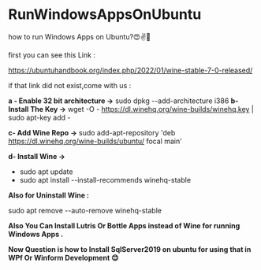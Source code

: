 # RunWindowsAppsOnUbuntu
how to run Windows Apps on Ubuntu?😍✌️🤪

first you can see this Link : 

https://ubuntuhandbook.org/index.php/2022/01/wine-stable-7-0-released/

if that link did not exist,come with us : 

**a - Enable 32 bit architecture ->** sudo dpkg --add-architecture i386
**b- Install The Key ->** wget -O - https://dl.winehq.org/wine-builds/winehq.key | sudo apt-key add -

**c- Add Wine Repo ->** sudo add-apt-repository 'deb https://dl.winehq.org/wine-builds/ubuntu/ focal main'

**d- Install Wine ->** 
  - sudo apt update
  - sudo apt install --install-recommends winehq-stable

**Also for Uninstall Wine :**

sudo apt remove --auto-remove winehq-stable

**Also You Can Install Lutris Or Bottle Apps instead of Wine for running Windows Apps .** 

**Now Question is how to Install SqlServer2019 on ubuntu for using that in WPf Or Winform Development 😊**
